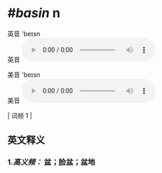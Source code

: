 # ***\#basin*** n
英音 'beɪsn  
英音
<audio src="./media/basin-B.aac" controls="controls"></audio>

美音 'beɪsn  
美音
<audio src="./media/basin.aac" controls="controls"></audio>



| 词频 1 |  

英文释义
---
### 1.*高义频：* **盆；脸盆；盆地**  


